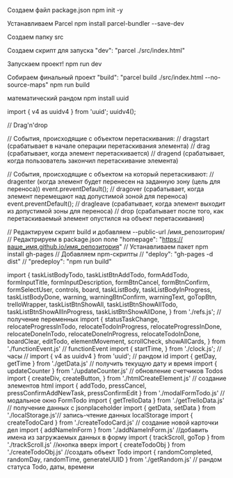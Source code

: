 Создаем файл package.json
npm init -y

Устанавливаем Parcel
npm install parcel-bundler --save-dev

Создаем папку src

Создаем скрипт для запуска
"dev": "parcel ./src/index.html"

Запускаем проект!
npm run dev

Собираем финальный проект
"build": "parcel build ./src/index.html --no-source-maps"
npm run build

математический рандом
npm install uuid

import { v4 as uuidv4 } from 'uuid';
uuidv4();

// Drag'n'drop

// События, происходящие с объектом перетаскивания:
// dragstart   (срабатывает в начале операции перетаскивания элемента)
// drag  (срабатывает, когда элемент перетаскивается)
// dragend   (срабатывает, когда пользователь закончил перетаскивание элемента)

// События, происходящие с объектом на который перетаскивают:
// dragenter   (когда элемент будет перенесен на заданную зону (цель для переноса)) event.preventDefault();
// dragover  (срабатывает, когда элемент перемещают над допустимой зоной для переноса) event.preventDefault();
// dragleave   (срабатывает, когда элемент выходит из допустимой зоны для переноса)
// drop  (срабатывает после того, как перетаскиваемый элемент опустился на объект перетаскивания)

// Редактируем скрипт build и добавляем --public-url /имя_репозитория/
// Редактрируем в package.json поле "homepage": "https://ваше_имя.github.io/имя_репозитория"
// Устанавливаем пакет npm install gh-pages
// Добавляем npm-скрипты
// "deploy": "gh-pages -d dist"
// "predeploy": "npm run build"

import {
  taskListBodyTodo,
  taskListBtnAddTodo,
  formAddTodo,
  formInputTitle,
  formInputDescription,
  formВtnCancel,
  formВtnConfirm,
  formSelectUser,
  controls,
  board,
  taskListBody,
  taskListBodyInProgress,
  taskListBodyDone,
  warning,
  warningBtnConfirm,
  warningText,
  goTopBtn,
  trelloWrapper,
  taskListBtnShowAll,
  taskListBtnShowAllTodo,
  taskListBtnShowAllInProgress,
  taskListBtnShowAllDone,
} from './refs.js'; // получение переменных
import {
  statusTaskСhange,
  relocateProgressInTodo,
  relocateTodoInProgress,
  relocateProgressInDone,
  relocateDoneInTodo,
  relocateDoneInProgress,
  relocateTodoInDone,
  boardClear,
  editTodo,
  elementMovement,
  scrollСheck,
  showAllCards,
} from './functionEvent.js' // functionEvent
import { startTime, } from './clock.js'; // часы
// import { v4 as uuidv4 } from 'uuid'; // рандом id
import { getDay, getTime } from './getData.js' // получить текущую дату и время
import { updateCounter } from './updateCounter.js' // обновление счетчиков Todos
import { createDiv, createButton, } from './htmlCreateElement.js' // создание элементов html
import { addTodo, pressCancel, pressConfirmAddNewTask, pressConfirmEdit } from './modalFormTodo.js' //модальное окно FormTodo
import { getTrelloData } from './getTrelloData.js' // получение данных с jsonplaceholder
import { getData, setData } from './localStorage.js'// запись-чтение данных localStorage
import { createTodoCard } from './createTodoCard.js' // создание новой карточки дел
import { addNameInForm } from './addNameInForm.js' //добавить имена из загружаемых данных в форму
import { trackScroll, goTop } from './trackScroll.js' //кнопка вверх
import { createTodoObj } from './createTodoObj.js' //создать объект Todo
import { randomCompleted, randomDay, randomTime, generateUUID } from './getRandom.js' // рандом статуса Todo, даты, времени